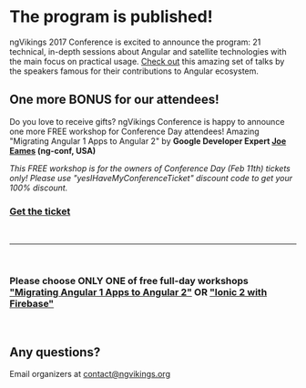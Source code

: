 # The program is published!

ngVikings 2017 Conference is excited to announce the program: 21 technical, in-depth sessions about Angular and satellite technologies with the main focus on practical usage. [Check out](http://localhost:8082/schedule/day1) this amazing set of talks by the speakers famous for their contributions to Angular ecosystem.

## One more BONUS for our attendees!

Do you love to receive gifts? ngVikings Conference is happy to announce one more FREE workshop for Conference Day attendees! Amazing "Migrating Angular 1 Apps to Angular 2" by __Google Developer Expert [Joe Eames](https://ngvikings.org/speakers/87/) (ng-conf, USA)__

*This FREE workshop is for the owners of Conference Day (Feb 11th) tickets only! Please use "yesIHaveMyConferenceTicket" discount code to get your 100% discount.*

### [Get the ticket](https://ti.to/ngvikings/2017/with/ues54bhyjm0)

&nbsp;
* * *
&nbsp;

### Please choose ONLY ONE of free full-day workshops ["Migrating Angular 1 Apps to Angular 2"](https://ti.to/ngvikings/2017/with/ues54bhyjm0) OR ["Ionic 2 with Firebase"](https://ti.to/ngvikings/2017/with/zvkdnmxrw-k)

&nbsp;
&nbsp;

## Any questions?
Email organizers at [contact@ngvikings.org](mailto:contact@ngvikings.org)
